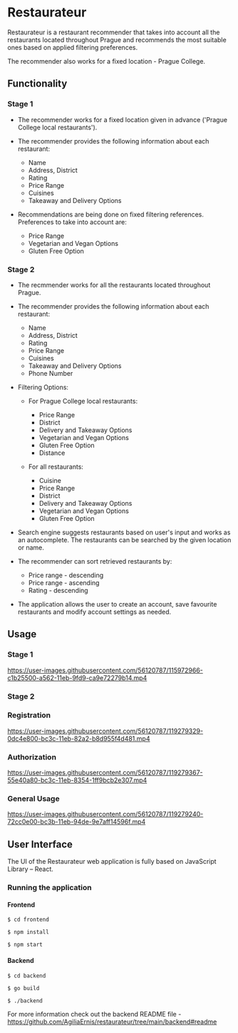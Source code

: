 # Restaurateur
Restaurateur is a restaurant recommender that takes
into account all the restaurants located
throughout Prague and recommends the most suitable
ones based on applied filtering preferences.

The recommender also works for a fixed location - Prague College.

## Functionality

### Stage 1

* The recommender works for a fixed location
given in advance ('Prague College local restaurants').

* The recommender provides the following
information about each restaurant:
    * Name
    * Address, District
    * Rating
    * Price Range
    * Cuisines
    * Takeaway and Delivery Options

* Recommendations are being done on fixed filtering references.
Preferences to take into account are:
    * Price Range
    * Vegetarian and Vegan Options
    * Gluten Free Option

### Stage 2

* The recmmender works for all the restaurants
located throughout Prague.

* The recommender provides the following
information about each restaurant:
    * Name
    * Address, District
    * Rating
    * Price Range
    * Cuisines
    * Takeaway and Delivery Options
    * Phone Number

* Filtering Options:

   * For Prague College local restaurants:
       * Price Range
       * District
       * Delivery and Takeaway Options
       * Vegetarian and Vegan Options
       * Gluten Free Option
       * Distance

   * For all restaurants:
       * Cuisine
       * Price Range
       * District
       * Delivery and Takeaway Options
       * Vegetarian and Vegan Options
       * Gluten Free Option

* Search engine suggests restaurants based on user's input and
works as an autocomplete.
The restaurants can be searched by the given location or name.

* The recommender can sort retrieved restaurants
by:
    * Price range - descending
    * Price range - ascending
    * Rating - descending

* The application allows the user to create an account,
save favourite restaurants and modify account settings as needed.

## Usage

### Stage 1 

https://user-images.githubusercontent.com/56120787/115972966-c1b25500-a562-11eb-9fd9-ca9e72279b14.mp4

### Stage 2 

### Registration

https://user-images.githubusercontent.com/56120787/119279329-0dc4e800-bc3c-11eb-82a2-b8d955f4d481.mp4

### Authorization

https://user-images.githubusercontent.com/56120787/119279367-55e40a80-bc3c-11eb-8354-1ff9bcb2e307.mp4

### General Usage

https://user-images.githubusercontent.com/56120787/119279240-72cc0e00-bc3b-11eb-94de-9e7aff14596f.mp4

## User Interface

The UI of the Restaurateur web application is fully
based on JavaScript Library – React.

### Running the application

#### Frontend

`$ cd frontend `

`$ npm install `

`$ npm start `

#### Backend

`$ cd backend `

`$ go build `

`$ ./backend `

For more information check out the backend README file - https://github.com/AgiliaErnis/restaurateur/tree/main/backend#readme
